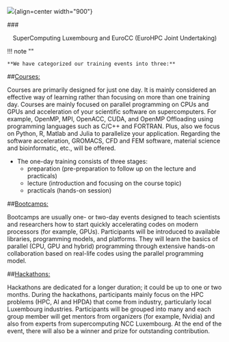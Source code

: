![](figures/NCC-logo.png){align=center  width="900"}


###<p style="text-align: center;">SuperComputing Luxembourg and EuroCC (EuroHPC Joint Undertaking)</p>

!!! note ""

    **We have categorized our training events into three:**

##<u>Courses:</u>

Courses are primarily designed for just one day.
It is mainly considered an effective way of learning rather than focusing on more than one training day.
Courses are mainly focused on parallel programming on CPUs and GPUs and acceleration of your scientific software on supercomputers. For example, OpenMP, MPI, OpenACC, CUDA, and OpenMP Offloading using programming languages such as C/C++ and FORTRAN. Plus, also we focus on Python, R, Matlab and Julia to parallelize your application. Regarding the software acceleration, GROMACS, CFD and FEM software, material science and bioinformatic, etc., will be offered. 

 - The one-day training consists of three stages:
     - preparation (pre-preparation to follow up on the lecture and practicals)
     - lecture (introduction and focusing on the course topic)
     - practicals (hands-on session)
     
##<u>Bootcamps:</u>

Bootcamps are usually one- or two-day events designed to teach scientists and researchers how to start quickly accelerating codes on modern processors (for example, GPUs).
Participants will be introduced to available libraries, programming models, and platforms.
They will learn the basics of parallel (CPU, GPU and hybrid) programming through extensive hands-on
collaboration based on real-life codes using the parallel programming model.

##<u>Hackathons:</u>

Hackathons are dedicated for a longer duration; it could be up to one or two months. During the hackathons, participants mainly focus on the HPC problems (HPC, AI and HPDA) that come from industry, particularly local Luxembourg industries. Participants will be grouped into many and each group member will get mentors from organizers (for example, Nvidia) and also from experts from supercomputing NCC Luxembourg. At the end of the event, there will also be a winner and prize for outstanding contribution. 